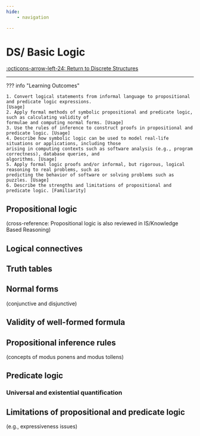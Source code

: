 ```yaml
---
hide:
    - navigation 

---
```


# DS/ Basic Logic

[:octicons-arrow-left-24: Return to Discrete Structures](/Bodies-of-Knowledge/Discrete-Structures/)

---


??? info "Learning Outcomes"

    1. Convert logical statements from informal language to propositional and predicate logic expressions.
    [Usage]
    2. Apply formal methods of symbolic propositional and predicate logic, such as calculating validity of
    formulae and computing normal forms. [Usage]
    3. Use the rules of inference to construct proofs in propositional and predicate logic. [Usage]
    4. Describe how symbolic logic can be used to model real-life situations or applications, including those
    arising in computing contexts such as software analysis (e.g., program correctness), database queries, and
    algorithms. [Usage]
    5. Apply formal logic proofs and/or informal, but rigorous, logical reasoning to real problems, such as
    predicting the behavior of software or solving problems such as puzzles. [Usage]
    6. Describe the strengths and limitations of propositional and predicate logic. [Familiarity]

## Propositional logic

(cross-reference: Propositional logic is also reviewed in IS/Knowledge Based Reasoning)

## Logical connectives

## Truth tables

## Normal forms

(conjunctive and disjunctive)

## Validity of well-formed formula

## Propositional inference rules

(concepts of modus ponens and modus tollens)

## Predicate logic

### Universal and existential quantification

## Limitations of propositional and predicate logic

(e.g., expressiveness issues)